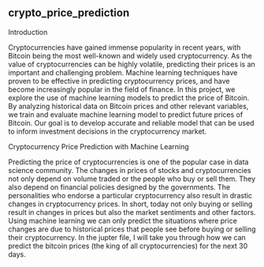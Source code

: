 ## crypto_price_prediction
Introduction

Cryptocurrencies have gained immense popularity in recent years, with Bitcoin being the most well-known and widely used cryptocurrency. As the value of cryptocurrencies can be highly volatile, predicting their prices is an important and challenging problem. Machine learning techniques have proven to be effective in predicting cryptocurrency prices, and have become increasingly popular in the field of finance. In this project, we explore the use of machine learning models to predict the price of Bitcoin. By analyzing historical data on Bitcoin prices and other relevant variables, we train and evaluate machine learning model to predict future prices of Bitcoin. Our goal is to develop accurate and reliable model that can be used to inform investment decisions in the cryptocurrency market.

Cryptocurrency Price Prediction with Machine Learning

Predicting the price of cryptocurrencies is one of the popular case in data science community. The changes in prices of stocks and cryptocurrencies not only depend on volume traded or the people who buy or sell them. They also depend on financial policies designed by the governments. The personalities who endorse a particular cryptocurrency also result in drastic changes in cryptocurrency prices.
In short, today not only buying or selling result in changes in prices but also the market sentiments and other factors. Using machine learning we can only predict the situations where price changes are due to historical prices that people see before buying or selling their cryptocurrency.
In the jupter file, I will take you through how we can predict the bitcoin prices (the king of all cryptocurrencies) for the next 30 days.
